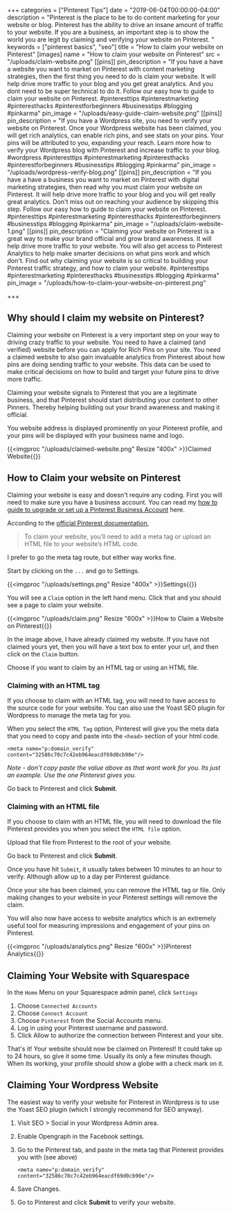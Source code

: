 +++
categories = ["Pinterest Tips"]
date = "2019-06-04T00:00:00-04:00"
description = "Pinterest is the place to be to do content marketing for your website or blog.  Pinterest has the ability to drive an insane amount of traffic to your website. If you are a business, an important step is to show the world you are legit by claiming and verifying your website on Pinterest. "
keywords = ["pinterest basics", "seo"]
title = "How to claim your website on Pinterest"
[images]
name = "How to claim your website on Pinterest"
src = "/uploads/claim-website.png"
[[pins]]
pin_description = "If you have a have a website you want to market on Pinterest with content marketing strategies, then the first thing you need to do is claim your website. It will help drive more traffic to your blog and you get great analytics. And you dont need to be super technical to do it. Follow our easy how to guide to claim your website on Pinterest. #pinteresttips #pinterestmarketing #pinteresthacks #pinterestforbeginners #businesstips #blogging #pinkarma"
pin_image = "/uploads/easy-guide-claim-website.png"
[[pins]]
pin_description = "If you have a Wordpress site, you need to verify your website on Pinterest.  Once your Wordpress website has been claimed, you will get rich analytics, can enable rich pins, and see stats on your pins.  Your pins will be attributed to you, expanding your reach.  Learn more how to verify your Wordpress blog with Pinterest and increase traffic to your blog. #wordpress #pinteresttips #pinterestmarketing #pinteresthacks #pinterestforbeginners #businesstips #blogging #pinkarma"
pin_image = "/uploads/wordpress-verify-blog.png"
[[pins]]
pin_description = "If you have a have a business you want to market on Pinterest with digital marketing strategies, then read why you must claim your website on Pinterest. It will help drive more traffic to your blog and you will get really great analytics. Don't miss out on reaching your audience by skipping this step. Follow our easy how to guide to claim your website on Pinterest. #pinteresttips #pinterestmarketing #pinteresthacks #pinterestforbeginners #businesstips #blogging #pinkarma"
pin_image = "/uploads/claim-website-1.png"
[[pins]]
pin_description = "Claiming your website on Pinterest is a great way to make your brand official and grow brand awareness. It will help drive more traffic to your website. You will also get access to Pinterest Analytics to help make smarter decisions on what pins work and which don't. Find out why claiming your website is so critical to building your Pinterest traffic strategy, and how to claim your website. #pinteresttips #pinterestmarketing #pinteresthacks #businesstips #blogging #pinkarma"
pin_image = "/uploads/how-to-claim-your-website-on-pinterest.png"

+++
## Why should I claim my website on Pinterest?

Claiming your website on Pinterest is a very important step on your way to driving crazy traffic to your website.  You need to have a claimed (and verified) website before you can apply for Rich Pins on your site.  You need a claimed website to also gain invaluable analytics from Pinterest about how pins are doing sending traffic to your website.  This data can be used to make critical decisions on how to build and target your future pins to drive more traffic.

Claiming your website signals to Pinterest that you are a legitimate business, and that Pinterest should start distributing your content to other Pinners.  Thereby helping building out your brand awareness and making it official.

You website address is displayed prominently on your Pinterest profile, and your pins will be displayed with your business name and logo.

{{<imgproc "/uploads/claimed-website.png" Resize "400x" >}}Claimed Website{{</imgproc>}}

## How to Claim your website on Pinterest

Claiming your website is easy and doesn't require any coding.  First you will need to make sure you have a business account.  You can read my [how to guide to upgrade or set up a Pinterest Business Account](https://www.thediyblogger.com/blog/how-to-set-up-a-pinterest-business-account/ "How to set up a Pinterest Business Account") here.

According to the [official Pinterest documentation](https://help.pinterest.com/en/business/article/claim-your-website "Pinterest - Claiming your website"),

> To claim your website, you’ll need to add a meta tag or upload an HTML file to your website’s HTML code.

I prefer to go the meta tag route, but either way works fine.

Start by clicking on the `...` and go to Settings.

{{<imgproc "/uploads/settings.png" Resize "400x" >}}Settings{{</imgproc>}}

You will see a `Claim` option in the left hand menu.  Click that and you should see a page to claim your website.

{{<imgproc "/uploads/claim.png" Resize "600x" >}}How to Claim a Website on Pinterest{{</imgproc>}}

In the image above, I have already claimed my website.  If you have not claimed yours yet, then you will have a text box to enter your url, and then click on the `Claim` button.

Choose if you want to claim by an HTML tag or using an HTML file.

### Claiming with an HTML tag

If you choose to claim with an HTML tag, you will need to have access to the source code for your website.  You can also use the Yoast SEO plugin for Wordpress to manage the meta tag for you.

When you select the `HTML Tag` option, Pinterest will give you the meta data that you need to copy and paste into the `<head>` section of your html code.

    <meta name="p:domain_verify" content="32586c70c7c42eb964eacdf69d0cb90e"/>

_Note - don't copy paste the value above as that wont work for you.  Its just an example.  Use the one Pinterest gives you._

Go back to Pinterest and click **Submit**.

### Claiming with an HTML file

If you choose to claim with an HTML file, you will need to download the file Pinterest provides you when you select the `HTML file` option.

Upload that file from Pinterest to the root of your website.

Go back to Pinterest and click **Submit**.

Once you have hit `Submit`, it usually takes between 10 minutes to an hour to verify.  Although allow up to a day per Pinterest guidance.

Once your site has been claimed, you can remove the HTML tag or file. Only making changes to your website in your Pinterest settings will remove the claim.

You will also now have access to website analytics which is an extremely useful tool for measuring impressions and engagement of your pins on Pinterest.

{{<imgproc "/uploads/analytics.png" Resize "600x" >}}Pinterest Analytics{{</imgproc>}}

## Claiming Your Website with Squarespace

In the `Home` Menu on your Squarespace admin panel, click `Settings`

1. Choose `Connected Accounts`
2. Choose `Connect Account`
3. Choose `Pinterest` from the Social Accounts menu.
4. Log in using your Pinterest username and password.
5. Click Allow to authorize the connection between Pinterest and your site.

That's it! Your website should now be claimed on Pinterest! It could take up to 24 hours, so give it some time.  Usually its only a few minutes though.  When its working, your profile should show a globe with a check mark on it.

## Claiming Your Wordpress Website

The easiest way to verify your website for Pinterest in Wordpress is to use the Yoast SEO plugin (which I strongly recommend for SEO anyway).  

1. Visit SEO > Social in your Wordpress Admin area.
2. Enable Opengraph in the Facebook settings.
3. Go to the Pinterest tab, and paste in the meta tag that Pinterest provides you with (see above)

       <meta name="p:domain_verify" content="32586c70c7c42eb964eacdf69d0cb90e"/>

    
4. Save Changes.
5. Go to Pinterest and click **Submit** to verify your website.